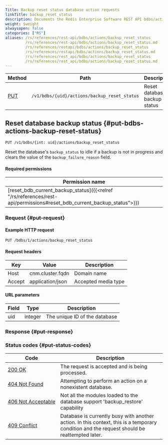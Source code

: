 ```yaml
---
Title: Backup reset status database action requests
linkTitle: backup_reset_status
description: Documents the Redis Enterprise Software REST API bdbs/actions/imbackup_reset_statusport requests.
weight: $weight
alwaysopen: false
categories: ["RS"]
aliases: /rs/references/rest-api/bdbs/actions/backup_reset_status
         /rs/references/rest-api/bdbs/actions/backup_reset_status.md
         /rs/references/restapi/bdbs/actions/backup_reset_status
         /rs/references/restapi/bdbs/actions/backup_reset_status.md
         /rs/references/rest_api/bdbs/actions/backup_reset_status
         /rs/references/rest_api/bdbs/actions/backup_reset_status.md
---
```


| Method | Path | Description |
|--------|------|-------------|
| [PUT](#put-bdbs-actions-backup-reset-status) | `/v1/bdbs/{uid}/actions/backup_reset_status` | Reset database backup status |

## Reset database backup status {#put-bdbs-actions-backup-reset-status}

	PUT /v1/bdbs/{int: uid}/actions/backup_reset_status

Reset the database's `backup_status` to idle if a backup is not in progress and clears the value of the `backup_failure_reason` field.

#### Required permissions

| Permission name |
|-----------------|
| [reset_bdb_current_backup_status]({{<relref "/rs/references/rest-api/permissions#reset_bdb_current_backup_status">}}) |

### Request {#put-request} 

#### Example HTTP request

	PUT /bdbs/1/actions/backup_reset_status 

#### Request headers

| Key | Value | Description |
|-----|-------|-------------|
| Host | cnm.cluster.fqdn | Domain name |
| Accept | application/json | Accepted media type |


#### URL parameters

| Field | Type | Description |
|-------|------|-------------|
| uid | integer | The unique ID of the database |

### Response {#put-response} 


### Status codes {#put-status-codes} 

| Code | Description |
|------|-------------|
| [200 OK](http://www.w3.org/Protocols/rfc2616/rfc2616-sec10.html#sec10.2.1) | The request is accepted and is being processed. |
| [404 Not Found](http://www.w3.org/Protocols/rfc2616/rfc2616-sec10.html#sec10.4.5) | Attempting to perform an action on a nonexistent database. |
| [406&nbsp;Not&nbsp;Acceptable](http://www.w3.org/Protocols/rfc2616/rfc2616-sec10.html#sec10.4.7) | Not all the modules loaded to the database support 'backup_restore' capability |
| [409 Conflict](http://www.w3.org/Protocols/rfc2616/rfc2616-sec10.html#sec10.4.10) | Database is currently busy with another action. In this context, this is a temporary condition and the request should be reattempted later. |
